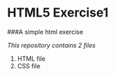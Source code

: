 # HTML5 Exercise1

###A simple html exercise

*This repository contains 2 files*
1. HTML file
2. CSS file 


